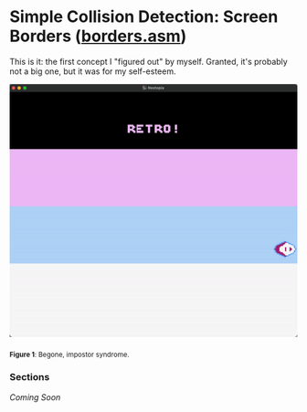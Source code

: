 # Simple Collision Detection: Screen Borders ([**borders.asm**](borders.asm))

This is it: the first concept I "figured out" by myself. Granted, it's probably not a big one, but it was for my self-esteem.

![controller](assets/images/borders.gif)

<sub>**Figure 1**: Begone, impostor syndrome.</sub>

### Sections

_Coming Soon_